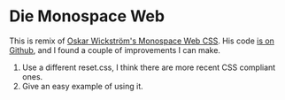 # Die Monospace Web

This is remix of [Oskar Wickström's Monospace Web CSS](https://owickstrom.github.io/the-monospace-web/). His code 
[is on Github](https://github.com/owickstrom/the-monospace-web), and I found a couple of improvements I can make.

1. Use a different reset.css, I think there are more recent CSS compliant ones.
2. Give an easy example of using it.
